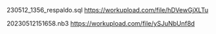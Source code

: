 230512_1356_respaldo.sql
https://workupload.com/file/hDVewGjXLTu

20230512151658.nb3
https://workupload.com/file/ySJuNbUnf8d